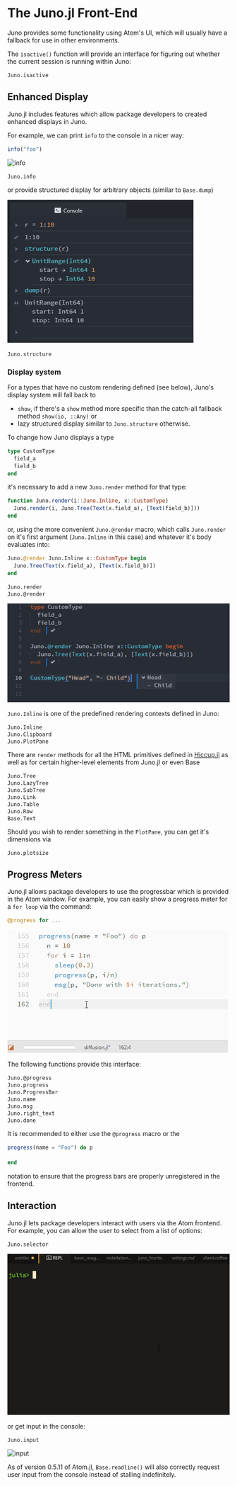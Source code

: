 # The Juno.jl Front-End
Juno provides some functionality using Atom's UI, which will usually have a
fallback for use in other environments.

The `isactive()` function will provide an interface for figuring out whether the
current session is running within Juno:

```@docs
Juno.isactive
```

## Enhanced Display

Juno.jl includes features which allow package developers to created enhanced displays
in Juno.

For example, we can print `info` to the console in a nicer way:

```julia
info("foo")
```

![info](../assets/info.gif)

```@docs
Juno.info
```

or provide structured display for arbitrary objects (similar to `Base.dump`)

![structure](../assets/structure.png)

```@docs
Juno.structure
```

### Display system

For a types that have no custom rendering defined (see below), Juno's display system will fall back to
- `show`, if there's a `show` method more specific than the catch-all fallback method `show(io, ::Any)` or
- lazy structured display similar to `Juno.structure` otherwise.

To change how Juno displays a type
```julia
type CustomType
  field_a
  field_b
end
```
it's necessary to add a new `Juno.render` method for that type:
```julia
function Juno.render(i::Juno.Inline, x::CustomType)
  Juno.render(i, Juno.Tree(Text(x.field_a), [Text(field_b)]))
end
```
or, using the more convenient `Juno.@render` macro, which calls `Juno.render` on it's first argument (`Juno.Inline` in this case) and whatever it's body evaluates into:
```julia
Juno.@render Juno.Inline x::CustomType begin
  Juno.Tree(Text(x.field_a), [Text(x.field_b)])
end
```
```@docs
Juno.render
Juno.@render
```
![custom rendering](../assets/custom_rendering.png)

`Juno.Inline` is one of the predefined rendering contexts defined in Juno:
```@docs
Juno.Inline
Juno.Clipboard
Juno.PlotPane
```

There are `render` methods for all the HTML primitives defined in [Hiccup.jl](https://github.com/JunoLab/Hiccup.jl) as well as for certain higher-level elements from Juno.jl or even Base
```@docs
Juno.Tree
Juno.LazyTree
Juno.SubTree
Juno.Link
Juno.Table
Juno.Row
Base.Text
```


Should you wish to render something in the `PlotPane`, you can get it's dimensions via
```@docs
Juno.plotsize
```

## Progress Meters

Juno.jl allows package developers to use the progressbar which is provided in the
Atom window. For example, you can easily show a progress meter for a `for loop`
via the command:

```julia
@progress for ...
```

![progress](../assets/progress.gif)

The following functions provide this interface:

```@docs
Juno.@progress
Juno.progress
Juno.ProgressBar
Juno.name
Juno.msg
Juno.right_text
Juno.done
```

It is recommended to either use the `@progress` macro or the
```julia
progress(name = "Foo") do p

end
```
notation to ensure that the progress bars are properly unregistered in the
frontend.

## Interaction

Juno.jl lets package developers interact with users via the Atom frontend. For example,
you can allow the user to select from a list of options:

```@docs
Juno.selector
```

![selector](../assets/selector.gif)

or get input in the console:

```@docs
Juno.input
```

![input](../assets/input.gif)

As of version 0.5.11 of Atom.jl, `Base.readline()` will also correctly request user input from the console instead of stalling indefinitely.
